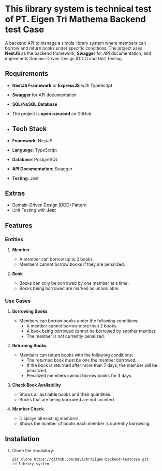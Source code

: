 # This library system is technical test of PT. Eigen Tri Mathema Backend test Case

A backend API to manage a simple library system where members can borrow and return books under specific conditions. The project uses **NestJS** as the backend framework, **Swagger** for API documentation, and implements Domain-Driven Design (DDD) and Unit Testing.

## Requirements

- **NestJS Framework** or **ExpressJS** with TypeScript
- **Swagger** for API documentation
- **SQL/NoSQL Database**
- The project is **open-sourced** on GitHub

- ## Tech Stack

- **Framework**: NestJS
- **Language**: TypeScript
- **Database**: PostgreSQL
- **API Documentation**: Swagger
- **Testing**: Jest

## Extras

- Domain-Driven Design (DDD) Pattern
- Unit Testing with **Jest**

## Features

### Entities

1. **Member**
   - A member can borrow up to 2 books.
   - Members cannot borrow books if they are penalized.

2. **Book**
   - Books can only be borrowed by one member at a time.
   - Books being borrowed are marked as unavailable.

### Use Cases

1. **Borrowing Books**
   - Members can borrow books under the following conditions:
     - A member cannot borrow more than 2 books.
     - A book being borrowed cannot be borrowed by another member.
     - The member is not currently penalized.

2. **Returning Books**
   - Members can return books with the following conditions:
     - The returned book must be one the member borrowed.
     - If the book is returned after more than 7 days, the member will be penalized.
     - Penalized members cannot borrow books for 3 days.

3. **Check Book Availability**
   - Shows all available books and their quantities.
   - Books that are being borrowed are not counted.

4. **Member Check**
   - Displays all existing members.
   - Shows the number of books each member is currently borrowing.

## Installation

1. Clone the repository:
   ```bash
   git clone https://github.com/Devichr/Eigen-backend-testcase.git
   cd library-system
